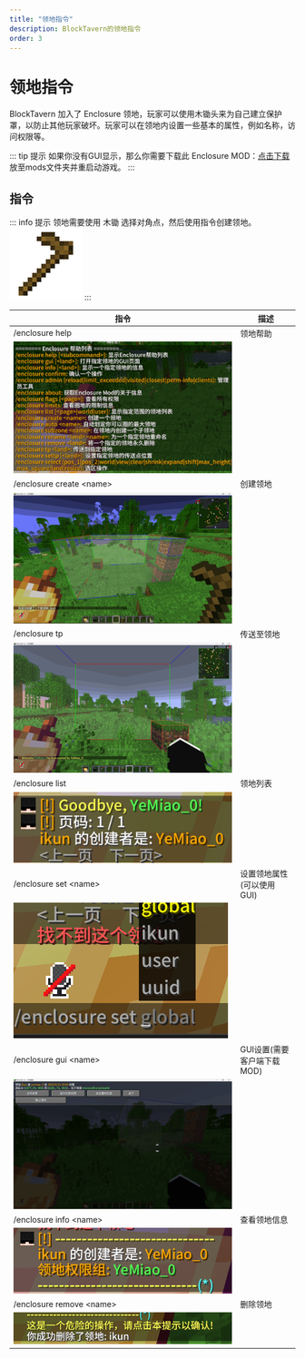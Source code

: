 ```yaml
---
title: "领地指令"
description: BlockTavern的领地指令
order: 3
---
```


# 领地指令
BlockTavern 加入了 Enclosure 领地，玩家可以使用木锄头来为自己建立保护罩，以防止其他玩家破坏。玩家可以在领地内设置一些基本的属性，例如名称，访问权限等。

::: tip 提示
如果你没有GUI显示，那么你需要下载此 Enclosure MOD：[点击下载](./enclosure-order/[领地]enclosure-fabric-0.4.5+1.21.jar) 
放至mods文件夹并重启动游戏。
:::

## 指令

::: info 提示
领地需要使用 木锄 选择对角点，然后使用指令创建领地。![木锄](./enclosure-order/wooden_hoe.png "木锄")
:::


| 指令 | 描述 |
| --- | --- |
| /enclosure help | 领地帮助 |
| ![enclosure](.//enclosure-order/enclosure-order01.png) |  |
| /enclosure create \<name\> | 创建领地 |
| ![enclosure](./enclosure-order/enclosure-order02.png) |  |
| /enclosure tp | 传送至领地 |
| ![enclosure](./enclosure-order/enclosure-order03.png) |  |
| /enclosure list | 领地列表 |
| ![enclosure](./enclosure-order/enclosure-order04.png) |  |
| /enclosure set \<name\> | 设置领地属性(可以使用GUI) |
| ![enclosure](./enclosure-order/enclosure-order05.png) |  |
| /enclosure gui \<name\> | GUI设置(需要客户端下载MOD) |
| ![enclosure](./enclosure-order/enclosure-order06.png) |  |
| /enclosure info \<name\> | 查看领地信息 |
| ![enclosure](./enclosure-order/enclosure-order07.png) |  |
| /enclosure remove \<name\> | 删除领地 |
| ![enclosure](./enclosure-order/enclosure-order08.png) |  |



<Contributors />

<GitHistoryInformation />